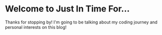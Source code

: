 # Welcome to Just In Time For...

Thanks for stopping by! I'm going to be talking about my coding journey and personal interests on this blog!
